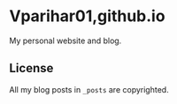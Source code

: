 # Vparihar01,github.io

My personal website and blog.

## License

All my blog posts in `_posts` are copyrighted. 

